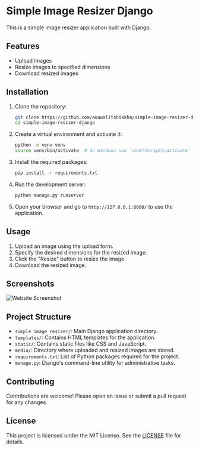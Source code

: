 # Simple Image Resizer Django

This is a simple image resizer application built with Django.

## Features

- Upload images
- Resize images to specified dimensions
- Download resized images

## Installation

1. Clone the repository:

   ```bash
   git clone https://github.com/aouwalitshikkha/simple-image-resizer-django.git
   cd simple-image-resizer-django
   ```

2. Create a virtual environment and activate it:

   ```bash
   python -m venv venv
   source venv/bin/activate  # On Windows use `venv\Scripts\activate`
   ```

3. Install the required packages:

   ```bash
   pip install -r requirements.txt
   ```

4. Run the development server:

   ```bash
   python manage.py runserver
   ```

5. Open your browser and go to `http://127.0.0.1:8000/` to use the application.

## Usage

1. Upload an image using the upload form.
2. Specify the desired dimensions for the resized image.
3. Click the "Resize" button to resize the image.
4. Download the resized image.

## Screenshots

![Website Screenshot](website.jpg)

## Project Structure

- `simple_image_resizer/`: Main Django application directory.
- `templates/`: Contains HTML templates for the application.
- `static/`: Contains static files like CSS and JavaScript.
- `media/`: Directory where uploaded and resized images are stored.
- `requirements.txt`: List of Python packages required for the project.
- `manage.py`: Django's command-line utility for administrative tasks.

## Contributing

Contributions are welcome! Please open an issue or submit a pull request for any changes.

## License

This project is licensed under the MIT License. See the [LICENSE](LICENSE) file for details.
